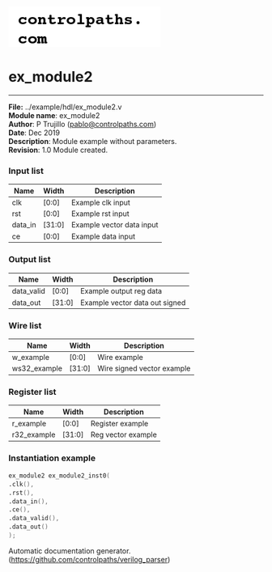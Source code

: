 ![image](logo.png)
#  ex_module2
 --- 
 **File:** ../example/hdl/ex_module2.v  
**Module name**\: ex_module2  
**Author**\: P Trujillo (pablo@controlpaths.com\)  
**Date**\: Dec 2019  
**Description**\: Module example without parameters.  
**Revision**\: 1.0 Module created.  

### Input list  
|**Name**|**Width**|**Description**|  
|-|-|-|  
|clk|[0:0]|Example clk input|  
|rst|[0:0]|Example rst input|  
|data_in|[31:0]|Example vector data input|  
|ce|[0:0]|Example data input|  

### Output list  
|**Name**|**Width**|**Description**|  
|-|-|-|  
|data_valid|[0:0]|Example output reg data|  
|data_out|[31:0]|Example vector data out signed|  

### Wire list  
|**Name**|**Width**|**Description**|  
|-|-|-|  
|w_example|[0:0]|Wire example|  
|ws32_example|[31:0]|Wire signed vector example|  

### Register list  
|**Name**|**Width**|**Description**|  
|-|-|-|  
|r_example|[0:0]|Register example|  
|r32_example|[31:0]|Reg vector example|  

### Instantiation example 
 ```verilog   
ex_module2 ex_module2_inst0(  
.clk(),  
.rst(),  
.data_in(),  
.ce(),  
.data_valid(),  
.data_out()   
);   
```

Automatic documentation generator. (https://github.com/controlpaths/verilog_parser)